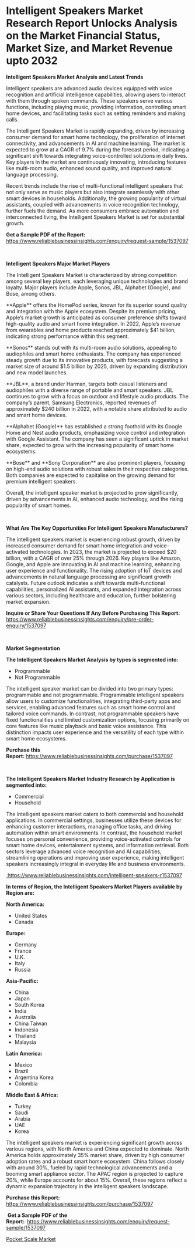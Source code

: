 <p><h1>Intelligent Speakers Market Research Report Unlocks Analysis on the Market Financial Status, Market Size, and Market Revenue upto 2032</h1></p><p><strong>Intelligent Speakers Market Analysis and Latest Trends</strong></p>
<p><p>Intelligent speakers are advanced audio devices equipped with voice recognition and artificial intelligence capabilities, allowing users to interact with them through spoken commands. These speakers serve various functions, including playing music, providing information, controlling smart home devices, and facilitating tasks such as setting reminders and making calls.</p><p>The Intelligent Speakers Market is rapidly expanding, driven by increasing consumer demand for smart home technology, the proliferation of internet connectivity, and advancements in AI and machine learning. The market is expected to grow at a CAGR of 9.7% during the forecast period, indicating a significant shift towards integrating voice-controlled solutions in daily lives. Key players in the market are continuously innovating, introducing features like multi-room audio, enhanced sound quality, and improved natural language processing.</p><p>Recent trends include the rise of multi-functional intelligent speakers that not only serve as music players but also integrate seamlessly with other smart devices in households. Additionally, the growing popularity of virtual assistants, coupled with advancements in voice recognition technology, further fuels the demand. As more consumers embrace automation and interconnected living, the Intelligent Speakers Market is set for substantial growth.</p></p>
<p><strong>Get a Sample PDF of the Report:&nbsp;</strong> <a href="https://www.reliablebusinessinsights.com/enquiry/request-sample/1537097?utm_campaign=2239&utm_medium=2&utm_source=Github&utm_content=ia&utm_term=05042025&utm_id=intelligent-speakers">https://www.reliablebusinessinsights.com/enquiry/request-sample/1537097</a></p>
<p>&nbsp;</p>
<p><strong>Intelligent Speakers Major Market Players</strong></p>
<p><p>The Intelligent Speakers Market is characterized by strong competition among several key players, each leveraging unique technologies and brand loyalty. Major players include Apple, Sonos, JBL, Alphabet (Google), and Bose, among others.</p><p>**Apple** offers the HomePod series, known for its superior sound quality and integration with the Apple ecosystem. Despite its premium pricing, Apple’s market growth is anticipated as consumer preference shifts toward high-quality audio and smart home integration. In 2022, Apple’s revenue from wearables and home products reached approximately $41 billion, indicating strong performance within this segment.</p><p>**Sonos** stands out with its multi-room audio solutions, appealing to audiophiles and smart home enthusiasts. The company has experienced steady growth due to its innovative products, with forecasts suggesting a market size of around $1.5 billion by 2025, driven by expanding distribution and new model launches.</p><p>**JBL**, a brand under Harman, targets both casual listeners and audiophiles with a diverse range of portable and smart speakers. JBL continues to grow with a focus on outdoor and lifestyle audio products. The company’s parent, Samsung Electronics, reported revenues of approximately $240 billion in 2022, with a notable share attributed to audio and smart home devices.</p><p>**Alphabet (Google)** has established a strong foothold with its Google Home and Nest audio products, emphasizing voice control and integration with Google Assistant. The company has seen a significant uptick in market share, expected to grow with the increasing popularity of smart home ecosystems.</p><p>**Bose** and **Sony Corporation** are also prominent players, focusing on high-end audio solutions with robust sales in their respective categories. Both companies are expected to capitalise on the growing demand for premium intelligent speakers.</p><p>Overall, the intelligent speaker market is projected to grow significantly, driven by advancements in AI, enhanced audio technology, and the rising popularity of smart homes.</p></p>
<p>&nbsp;</p>
<p><strong>What Are The Key Opportunities For Intelligent Speakers Manufacturers?</strong></p>
<p><p>The intelligent speakers market is experiencing robust growth, driven by increased consumer demand for smart home integration and voice-activated technologies. In 2023, the market is projected to exceed $20 billion, with a CAGR of over 25% through 2026. Key players like Amazon, Google, and Apple are innovating in AI and machine learning, enhancing user experience and functionality. The rising adoption of IoT devices and advancements in natural language processing are significant growth catalysts. Future outlook indicates a shift towards multi-functional capabilities, personalized AI assistants, and expanded integration across various sectors, including healthcare and education, further bolstering market expansion.</p></p>
<p><strong>Inquire or Share Your Questions If Any Before Purchasing This Report:</strong> <a href="https://www.reliablebusinessinsights.com/enquiry/pre-order-enquiry/1537097?utm_campaign=2239&utm_medium=2&utm_source=Github&utm_content=ia&utm_term=05042025&utm_id=intelligent-speakers">https://www.reliablebusinessinsights.com/enquiry/pre-order-enquiry/1537097</a></p>
<p>&nbsp;</p>
<p><strong>Market Segmentation</strong></p>
<p><strong>The Intelligent Speakers Market Analysis by types is segmented into:</strong></p>
<p><ul><li>Programmable</li><li>Not Programmable</li></ul></p>
<p><p>The intelligent speaker market can be divided into two primary types: programmable and not programmable. Programmable intelligent speakers allow users to customize functionalities, integrating third-party apps and services, enabling advanced features such as smart home control and tailored voice commands. In contrast, not programmable speakers have fixed functionalities and limited customization options, focusing primarily on core features like music playback and basic voice assistance. This distinction impacts user experience and the versatility of each type within smart home ecosystems.</p></p>
<p><strong>Purchase this Report:&nbsp;</strong><a href="https://www.reliablebusinessinsights.com/purchase/1537097?utm_campaign=2239&utm_medium=2&utm_source=Github&utm_content=ia&utm_term=05042025&utm_id=intelligent-speakers">https://www.reliablebusinessinsights.com/purchase/1537097</a></p>
<p>&nbsp;</p>
<p><strong>The Intelligent Speakers Market Industry Research by Application is segmented into:</strong></p>
<p><ul><li>Commercial</li><li>Household</li></ul></p>
<p><p>The intelligent speakers market caters to both commercial and household applications. In commercial settings, businesses utilize these devices for enhancing customer interactions, managing office tasks, and driving automation within smart environments. In contrast, the household market focuses on personal convenience, providing voice-activated controls for smart home devices, entertainment systems, and information retrieval. Both sectors leverage advanced voice recognition and AI capabilities, streamlining operations and improving user experience, making intelligent speakers increasingly integral in everyday life and business environments.</p></p>
<p><a href="https://www.reliablebusinessinsights.com/intelligent-speakers-r1537097?utm_campaign=2239&utm_medium=2&utm_source=Github&utm_content=ia&utm_term=05042025&utm_id=intelligent-speakers">&nbsp;https://www.reliablebusinessinsights.com/intelligent-speakers-r1537097</a></p>
<p><strong>In terms of Region, the Intelligent Speakers Market Players available by Region are:</strong></p>
<p>
    <p> <strong> North America: </strong>
        <ul>
            <li>United States</li>
            <li>Canada</li>
        </ul>
        </p> 
    <p> <strong> Europe: </strong>
        <ul>
            <li>Germany</li>
            <li>France</li>
            <li>U.K.</li>
            <li>Italy</li>
            <li>Russia</li>
        </ul>
        </p> 
    <p> <strong> Asia-Pacific: </strong>
        <ul>
            <li>China</li>
            <li>Japan</li>
            <li>South Korea</li>
            <li>India</li>
            <li>Australia</li>
            <li>China Taiwan</li>
            <li>Indonesia</li>
            <li>Thailand</li>
            <li>Malaysia</li>
        </ul>
        </p> 
    <p> <strong> Latin America: </strong>
        <ul>
            <li>Mexico</li>
            <li>Brazil</li>
            <li>Argentina Korea</li>
            <li>Colombia</li>
        </ul>
        </p> 
    <p> <strong> Middle East & Africa: </strong>
        <ul>
            <li>Turkey</li>
            <li>Saudi</li>
            <li>Arabia</li>
            <li>UAE</li>
            <li>Korea</li>
        </ul>
    </p>
    </p>
<p><p>The intelligent speakers market is experiencing significant growth across various regions, with North America and China expected to dominate. North America holds approximately 35% market share, driven by high consumer adoption rates and a robust smart home ecosystem. China follows closely with around 30%, fueled by rapid technological advancements and a booming smart appliance sector. The APAC region is projected to capture 20%, while Europe accounts for about 15%. Overall, these regions reflect a dynamic expansion trajectory in the intelligent speakers landscape.</p></p>
<p><strong>Purchase this Report: </strong><a href="https://www.reliablebusinessinsights.com/purchase/1537097?utm_campaign=2239&utm_medium=2&utm_source=Github&utm_content=ia&utm_term=05042025&utm_id=intelligent-speakers">https://www.reliablebusinessinsights.com/purchase/1537097</a></p>
<p>&nbsp;<strong>Get a Sample PDF of the Report:&nbsp;&nbsp;</strong><a href="https://www.reliablebusinessinsights.com/enquiry/request-sample/1537097?utm_campaign=2239&utm_medium=2&utm_source=Github&utm_content=ia&utm_term=05042025&utm_id=intelligent-speakers">https://www.reliablebusinessinsights.com/enquiry/request-sample/1537097</a></p>
<p><strong></strong></p>
<p><p><a href="https://github.com/JubayerMia832/Market-Research-Report-List-2/blob/main/pocket-scale-market.md?utm_campaign=2239&utm_medium=2&utm_source=Github&utm_content=ia&utm_term=05042025&utm_id=intelligent-speakers">Pocket Scale Market</a></p></p>